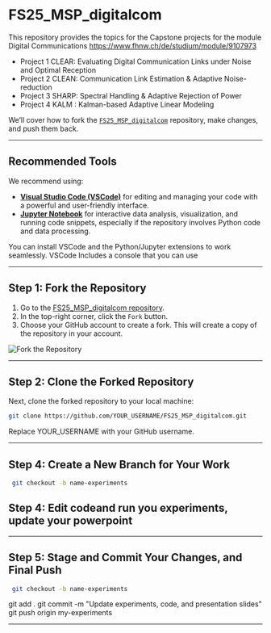 # FS25_MSP_digitalcom
This repository provides the topics for the Capstone projects for the module Digital Communications https://www.fhnw.ch/de/studium/module/9107973

- Project 1 CLEAR: Evaluating Digital Communication Links under Noise and Optimal Reception
- Project 2 CLEAN: Communication Link Estimation & Adaptive Noise-reduction
- Project 3 SHARP: Spectral Handling & Adaptive Rejection of Power
- Project 4 KALM : Kalman-based Adaptive Linear Modeling

We’ll cover how to fork the [`FS25_MSP_digitalcom`](https://github.com/coustam/FS25_MSP_digitalcom) repository, make changes, and push them back.

---

## Recommended Tools

We recommend using:
- **[Visual Studio Code (VSCode)](https://code.visualstudio.com/)** for editing and managing your code with a powerful and user-friendly interface.
- **[Jupyter Notebook](https://jupyter.org/)** for interactive data analysis, visualization, and running code snippets, especially if the repository involves Python code and data processing.

You can install VSCode and the Python/Jupyter extensions to work seamlessly.
VSCode Includes a console that you can use 

---

## Step 1: Fork the Repository

1. Go to the [FS25_MSP_digitalcom repository](https://github.com/coustam/FS25_MSP_digitalcom).
2. In the top-right corner, click the `Fork` button.
3. Choose your GitHub account to create a fork. This will create a copy of the repository in your account.

![Fork the Repository](figure/fig_fork.png)

---

## Step 2: Clone the Forked Repository

Next, clone the forked repository to your local machine:

```bash
git clone https://github.com/YOUR_USERNAME/FS25_MSP_digitalcom.git
```
Replace YOUR_USERNAME with your GitHub username.

---
## Step 4: Create a New Branch for Your Work
```bash
 git checkout -b name-experiments
```
## Step 4: Edit codeand run you experiments, update your powerpoint
---
## Step 5: Stage and Commit Your Changes, and Final Push
```bash
 git checkout -b name-experiments
```
git add .
git commit -m "Update experiments, code, and presentation slides"
git push origin my-experiments

---
